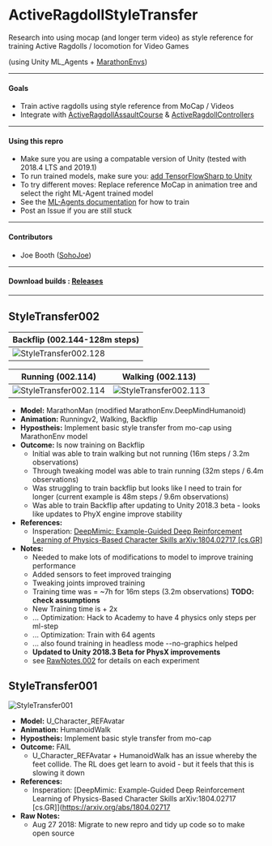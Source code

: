 # ActiveRagdollStyleTransfer
Research into using mocap (and longer term video) as style reference for training Active Ragdolls / locomotion for Video Games

(using Unity ML_Agents + [MarathonEnvs](https://github.com/Unity-Technologies/marathon-envs))

----

#### Goals
* Train active ragdolls using style reference from MoCap / Videos
* Integrate with [ActiveRagdollAssaultCourse](https://github.com/Sohojoe/ActiveRagdollAssaultCourse) & [ActiveRagdollControllers](https://github.com/Sohojoe/ActiveRagdollControllers) 

----

#### Using this repro
* Make sure you are using a compatable version of Unity (tested with 2018.4 LTS and 2019.1)
* To run trained models, make sure you: [add TensorFlowSharp to Unity](https://github.com/Unity-Technologies/ml-agents/blob/master/docs/Using-TensorFlow-Sharp-in-Unity.md) 
* To try different moves: Replace reference MoCap in animation tree and select the right ML-Agent trained model
* See the [ML-Agents documentation](https://github.com/Unity-Technologies/ml-agents) for how to train
* Post an Issue if you are still stuck

----

#### Contributors
* Joe Booth ([SohoJoe](https://github.com/Sohojoe))

----

#### Download builds : [Releases](https://github.com/Sohojoe/ActiveRagdollStyleTransfer/releases/)

----

## StyleTransfer002

Backflip (002.144-128m steps) |
--- | 
![StyleTransfer002.128](images/StyleTransfer002.144-backflip-128m.gif) | 

| Running (002.114) | Walking (002.113) | 
--- | ---- |
![StyleTransfer002.114](images/StyleTransfer002.114-running-32m.gif) | ![StyleTransfer002.113](images/StyleTransfer002.113-walking-32m.gif) | 

* **Model:** MarathonMan (modified MarathonEnv.DeepMindHumanoid)
* **Animation:** Runningv2, Walking, Backflip
* **Hypostheis:** Implement basic style transfer from mo-cap using MarathonEnv model
* **Outcome:** Is now training on Backflip
  * Initial was able to train walking but not running (16m steps / 3.2m observations)
  * Through tweaking model was able to train running (32m steps / 6.4m observations)
  * Was struggling to train backflip but looks like I need to train for longer (current example is 48m steps / 9.6m observations)
  * Was able to train Backflip after updating to Unity 2018.3 beta - looks like updates to PhyX engine improve stability
* **References:** 
  * Insperation: [DeepMimic: Example-Guided Deep Reinforcement Learning of Physics-Based Character Skills arXiv:1804.02717 [cs.GR]](https://arxiv.org/abs/1804.02717)
* **Notes:**
  * Needed to make lots of modifications to model to improve training performance
  * Added sensors to feet improved trainging
  * Tweaking joints improved training
  * Training time was = ~7h for 16m steps (3.2m observations) **TODO: check assumptions**
  * New Training time is + 2x
  * ... Optimization: Hack to Academy to have 4 physics only steps per ml-step
  * ... Optimization: Train with 64 agents
  * ... also found training in headless mode --no-graphics helped
  * **Updated to Unity 2018.3 Beta for PhysX improvements** 
  * see [RawNotes.002](RawNotes.002.md) for details on each experiment



## StyleTransfer001
![StyleTransfer001](images/StyleTransfer001.98b-10m.gif)
* **Model:** U_Character_REFAvatar
* **Animation:** HumanoidWalk
* **Hypostheis:** Implement basic style transfer from mo-cap
* **Outcome:** FAIL
  * U_Character_REFAvatar + HumanoidWalk has an issue whereby the feet collide. The RL does get learn to avoid - but it feels that this is slowing it down
* **References:** 
  * Insperation: [DeepMimic: Example-Guided Deep Reinforcement Learning of Physics-Based Character Skills arXiv:1804.02717 [cs.GR]](https://arxiv.org/abs/1804.02717 
* **Raw Notes:**
  * Aug 27 2018: Migrate to new repro and tidy up code so to make open source

